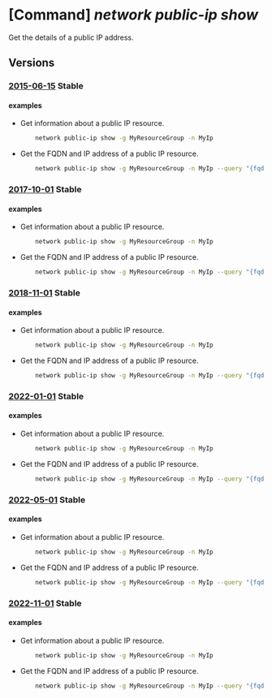 # [Command] _network public-ip show_

Get the details of a public IP address.

## Versions

### [2015-06-15](/Resources/mgmt-plane/L3N1YnNjcmlwdGlvbnMve30vcmVzb3VyY2Vncm91cHMve30vcHJvdmlkZXJzL21pY3Jvc29mdC5uZXR3b3JrL3B1YmxpY2lwYWRkcmVzc2VzL3t9/2015-06-15.xml) **Stable**

<!-- mgmt-plane /subscriptions/{}/resourcegroups/{}/providers/microsoft.network/publicipaddresses/{} 2015-06-15 -->

#### examples

- Get information about a public IP resource.
    ```bash
        network public-ip show -g MyResourceGroup -n MyIp
    ```

- Get the FQDN and IP address of a public IP resource.
    ```bash
        network public-ip show -g MyResourceGroup -n MyIp --query "{fqdn: dnsSettings.fqdn,address: ipAddress}"
    ```

### [2017-10-01](/Resources/mgmt-plane/L3N1YnNjcmlwdGlvbnMve30vcmVzb3VyY2Vncm91cHMve30vcHJvdmlkZXJzL21pY3Jvc29mdC5uZXR3b3JrL3B1YmxpY2lwYWRkcmVzc2VzL3t9/2017-10-01.xml) **Stable**

<!-- mgmt-plane /subscriptions/{}/resourcegroups/{}/providers/microsoft.network/publicipaddresses/{} 2017-10-01 -->

#### examples

- Get information about a public IP resource.
    ```bash
        network public-ip show -g MyResourceGroup -n MyIp
    ```

- Get the FQDN and IP address of a public IP resource.
    ```bash
        network public-ip show -g MyResourceGroup -n MyIp --query "{fqdn: dnsSettings.fqdn,address: ipAddress}"
    ```

### [2018-11-01](/Resources/mgmt-plane/L3N1YnNjcmlwdGlvbnMve30vcmVzb3VyY2Vncm91cHMve30vcHJvdmlkZXJzL21pY3Jvc29mdC5uZXR3b3JrL3B1YmxpY2lwYWRkcmVzc2VzL3t9/2018-11-01.xml) **Stable**

<!-- mgmt-plane /subscriptions/{}/resourcegroups/{}/providers/microsoft.network/publicipaddresses/{} 2018-11-01 -->

#### examples

- Get information about a public IP resource.
    ```bash
        network public-ip show -g MyResourceGroup -n MyIp
    ```

- Get the FQDN and IP address of a public IP resource.
    ```bash
        network public-ip show -g MyResourceGroup -n MyIp --query "{fqdn: dnsSettings.fqdn,address: ipAddress}"
    ```

### [2022-01-01](/Resources/mgmt-plane/L3N1YnNjcmlwdGlvbnMve30vcmVzb3VyY2Vncm91cHMve30vcHJvdmlkZXJzL21pY3Jvc29mdC5uZXR3b3JrL3B1YmxpY2lwYWRkcmVzc2VzL3t9/2022-01-01.xml) **Stable**

<!-- mgmt-plane /subscriptions/{}/resourcegroups/{}/providers/microsoft.network/publicipaddresses/{} 2022-01-01 -->

#### examples

- Get information about a public IP resource.
    ```bash
        network public-ip show -g MyResourceGroup -n MyIp
    ```

- Get the FQDN and IP address of a public IP resource.
    ```bash
        network public-ip show -g MyResourceGroup -n MyIp --query "{fqdn: dnsSettings.fqdn,address: ipAddress}"
    ```

### [2022-05-01](/Resources/mgmt-plane/L3N1YnNjcmlwdGlvbnMve30vcmVzb3VyY2Vncm91cHMve30vcHJvdmlkZXJzL21pY3Jvc29mdC5uZXR3b3JrL3B1YmxpY2lwYWRkcmVzc2VzL3t9/2022-05-01.xml) **Stable**

<!-- mgmt-plane /subscriptions/{}/resourcegroups/{}/providers/microsoft.network/publicipaddresses/{} 2022-05-01 -->

#### examples

- Get information about a public IP resource.
    ```bash
        network public-ip show -g MyResourceGroup -n MyIp
    ```

- Get the FQDN and IP address of a public IP resource.
    ```bash
        network public-ip show -g MyResourceGroup -n MyIp --query "{fqdn: dnsSettings.fqdn,address: ipAddress}"
    ```

### [2022-11-01](/Resources/mgmt-plane/L3N1YnNjcmlwdGlvbnMve30vcmVzb3VyY2Vncm91cHMve30vcHJvdmlkZXJzL21pY3Jvc29mdC5uZXR3b3JrL3B1YmxpY2lwYWRkcmVzc2VzL3t9/2022-11-01.xml) **Stable**

<!-- mgmt-plane /subscriptions/{}/resourcegroups/{}/providers/microsoft.network/publicipaddresses/{} 2022-11-01 -->

#### examples

- Get information about a public IP resource.
    ```bash
        network public-ip show -g MyResourceGroup -n MyIp
    ```

- Get the FQDN and IP address of a public IP resource.
    ```bash
        network public-ip show -g MyResourceGroup -n MyIp --query "{fqdn: dnsSettings.fqdn,address: ipAddress}"
    ```
